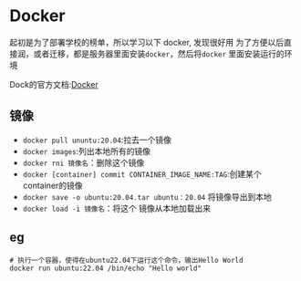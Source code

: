 # Docker

起初是为了部署学校的榜单，所以学习以下 docker, 发现很好用
为了方便以后直接润，或者迁移，都是服务器里面安装`docker`，然后将`docker` 里面安装运行的环境

Dock的官方文档:[Docker](https://docs.docker.com/engine/install/linux-postinstall/)

## 镜像

- `docker pull ununtu:20.04`:拉去一个镜像
- `docker images`:列出本地所有的镜像
- `docker rni 镜像名`：删除这个镜像
- `docker [container] commit CONTAINER_IMAGE_NAME:TAG`:创建某个container的镜像
- `docker save -o ubuntu:20.04.tar ubuntu：20.04` 将镜像导出到本地
- `docker load -i 镜像名`：将这个 镜像从本地加载出来

## eg

```shell
# 执行一个容器，使得在ubuntu22.04下运行这个命令，输出Hello World
docker run ubuntu:22.04 /bin/echo "Hello world"
```
